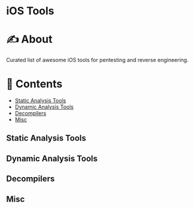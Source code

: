 # iOS Tools

# ✍️ About

Curated list of awesome iOS tools for pentesting and reverse engineering.

# 📝 Contents
- [Static Analysis Tools](#static-analysis-tools)
- [Dynamic Analysis Tools](#dynamic-analysis-tools)
- [Decompilers](#decompilers)
- [Misc](#misc)

## Static Analysis Tools

## Dynamic Analysis Tools

## Decompilers

## Misc